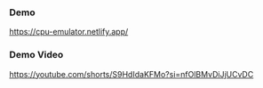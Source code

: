 ### Demo 
https://cpu-emulator.netlify.app/


### Demo Video
https://youtube.com/shorts/S9HdIdaKFMo?si=nfOlBMvDiJjUCvDC



